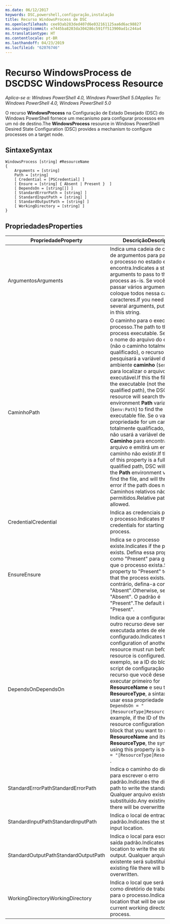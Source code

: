 ```yaml
---
ms.date: 06/12/2017
keywords: DSC,powershell,configuração,instalação
title: Recurso WindowsProcess de DSC
ms.openlocfilehash: cee93ab283ded407d6e032161125aa6d6ac98827
ms.sourcegitcommit: e7445ba8203da304286c591ff513900ad1c244a4
ms.translationtype: HT
ms.contentlocale: pt-BR
ms.lasthandoff: 04/23/2019
ms.locfileid: "62076746"
---
```

# <a name="dsc-windowsprocess-resource"></a><span data-ttu-id="3116d-103">Recurso WindowsProcess de DSC</span><span class="sxs-lookup"><span data-stu-id="3116d-103">DSC WindowsProcess Resource</span></span>

<span data-ttu-id="3116d-104">_Aplica-se a: Windows PowerShell 4.0, Windows PowerShell 5.0_</span><span class="sxs-lookup"><span data-stu-id="3116d-104">_Applies To: Windows PowerShell 4.0, Windows PowerShell 5.0_</span></span>

<span data-ttu-id="3116d-105">O recurso **WindowsProcess** na Configuração de Estado Desejado (DSC) do Windows PowerShell fornece um mecanismo para configurar processos em um nó de destino.</span><span class="sxs-lookup"><span data-stu-id="3116d-105">The **WindowsProcess** resource in Windows PowerShell Desired State Configuration (DSC) provides a mechanism to configure processes on a target node.</span></span>

## <a name="syntax"></a><span data-ttu-id="3116d-106">Sintaxe</span><span class="sxs-lookup"><span data-stu-id="3116d-106">Syntax</span></span>

```
WindowsProcess [string] #ResourceName
{
    Arguments = [string]
    Path = [string]
    [ Credential = [PSCredential] ]
    [ Ensure = [string] { Absent | Present }  ]
    [ DependsOn = [string[]] ]
    [ StandardErrorPath = [string] ]
    [ StandardInputPath = [string] ]
    [ StandardOutputPath = [string] ]
    [ WorkingDirectory = [string] ]
}
```

## <a name="properties"></a><span data-ttu-id="3116d-107">Propriedades</span><span class="sxs-lookup"><span data-stu-id="3116d-107">Properties</span></span>

| <span data-ttu-id="3116d-108">Propriedade</span><span class="sxs-lookup"><span data-stu-id="3116d-108">Property</span></span> | <span data-ttu-id="3116d-109">Descrição</span><span class="sxs-lookup"><span data-stu-id="3116d-109">Description</span></span> |
| --- | --- |
| <span data-ttu-id="3116d-110">Argumentos</span><span class="sxs-lookup"><span data-stu-id="3116d-110">Arguments</span></span>| <span data-ttu-id="3116d-111">Indica uma cadeia de caracteres de argumentos para passar para o processo no estado em que se encontra.</span><span class="sxs-lookup"><span data-stu-id="3116d-111">Indicates a string of arguments to pass to the process as-is.</span></span> <span data-ttu-id="3116d-112">Se você precisar passar vários argumentos, coloque todos nessa cadeia de caracteres.</span><span class="sxs-lookup"><span data-stu-id="3116d-112">If you need to pass several arguments, put them all in this string.</span></span>|
| <span data-ttu-id="3116d-113">Caminho</span><span class="sxs-lookup"><span data-stu-id="3116d-113">Path</span></span>| <span data-ttu-id="3116d-114">O caminho para o executável do processo.</span><span class="sxs-lookup"><span data-stu-id="3116d-114">The path to the process executable.</span></span> <span data-ttu-id="3116d-115">Se esse for o nome do arquivo do executável (não o caminho totalmente qualificado), o recurso DSC pesquisará a variável de ambiente **caminho** (`$env:Path`) para localizar o arquivo executável.</span><span class="sxs-lookup"><span data-stu-id="3116d-115">If this the file name of the executable (not the fully qualified path), the DSC resource will search the environment **Path** variable (`$env:Path`) to find the executable file.</span></span> <span data-ttu-id="3116d-116">Se o valor dessa propriedade for um caminho totalmente qualificado, o DSC não usará a variável de ambiente **Caminho** para encontrar o arquivo e emitirá um erro se o caminho não existir.</span><span class="sxs-lookup"><span data-stu-id="3116d-116">If the value of this property is a fully qualified path, DSC will not use the **Path** environment variable to find the file, and will throw an error if the path does not exist.</span></span> <span data-ttu-id="3116d-117">Caminhos relativos não são permitidos.</span><span class="sxs-lookup"><span data-stu-id="3116d-117">Relative paths are not allowed.</span></span>|
| <span data-ttu-id="3116d-118">Credential</span><span class="sxs-lookup"><span data-stu-id="3116d-118">Credential</span></span>| <span data-ttu-id="3116d-119">Indica as credenciais para iniciar o processo.</span><span class="sxs-lookup"><span data-stu-id="3116d-119">Indicates the credentials for starting the process.</span></span>|
| <span data-ttu-id="3116d-120">Ensure</span><span class="sxs-lookup"><span data-stu-id="3116d-120">Ensure</span></span>| <span data-ttu-id="3116d-121">Indica se o processo existe.</span><span class="sxs-lookup"><span data-stu-id="3116d-121">Indicates if the process exists.</span></span> <span data-ttu-id="3116d-122">Defina essa propriedade como "Present" para garantir que o processo exista.</span><span class="sxs-lookup"><span data-stu-id="3116d-122">Set this property to "Present" to ensure that the process exists.</span></span> <span data-ttu-id="3116d-123">Caso contrário, defina-a como "Absent".</span><span class="sxs-lookup"><span data-stu-id="3116d-123">Otherwise, set it to "Absent".</span></span> <span data-ttu-id="3116d-124">O padrão é "Present".</span><span class="sxs-lookup"><span data-stu-id="3116d-124">The default is "Present".</span></span>|
| <span data-ttu-id="3116d-125">DependsOn</span><span class="sxs-lookup"><span data-stu-id="3116d-125">DependsOn</span></span> | <span data-ttu-id="3116d-126">Indica que a configuração de outro recurso deve ser executada antes de ele ser configurado.</span><span class="sxs-lookup"><span data-stu-id="3116d-126">Indicates that the configuration of another resource must run before this resource is configured.</span></span> <span data-ttu-id="3116d-127">Por exemplo, se a ID do bloco de script de configuração do recurso que você deseja executar primeiro for **ResourceName** e seu tipo for **ResourceType**, a sintaxe para usar essa propriedade será `DependsOn = "[ResourceType]ResourceName"`.</span><span class="sxs-lookup"><span data-stu-id="3116d-127">For example, if the ID of the resource configuration script block that you want to run first is **ResourceName** and its type is **ResourceType**, the syntax for using this property is `DependsOn = "[ResourceType]ResourceName"` .</span></span>|
| <span data-ttu-id="3116d-128">StandardErrorPath</span><span class="sxs-lookup"><span data-stu-id="3116d-128">StandardErrorPath</span></span>| <span data-ttu-id="3116d-129">Indica o caminho do diretório para escrever o erro padrão.</span><span class="sxs-lookup"><span data-stu-id="3116d-129">Indicates the directory path to write the standard error.</span></span> <span data-ttu-id="3116d-130">Qualquer arquivo existente será substituído.</span><span class="sxs-lookup"><span data-stu-id="3116d-130">Any existing file there will be overwritten.</span></span>|
| <span data-ttu-id="3116d-131">StandardInputPath</span><span class="sxs-lookup"><span data-stu-id="3116d-131">StandardInputPath</span></span>| <span data-ttu-id="3116d-132">Indica o local de entrada padrão.</span><span class="sxs-lookup"><span data-stu-id="3116d-132">Indicates the standard input location.</span></span>|
| <span data-ttu-id="3116d-133">StandardOutputPath</span><span class="sxs-lookup"><span data-stu-id="3116d-133">StandardOutputPath</span></span>| <span data-ttu-id="3116d-134">Indica o local para escrever a saída padrão.</span><span class="sxs-lookup"><span data-stu-id="3116d-134">Indicates the location to write the standard output.</span></span> <span data-ttu-id="3116d-135">Qualquer arquivo existente será substituído.</span><span class="sxs-lookup"><span data-stu-id="3116d-135">Any existing file there will be overwritten.</span></span>|
| <span data-ttu-id="3116d-136">WorkingDirectory</span><span class="sxs-lookup"><span data-stu-id="3116d-136">WorkingDirectory</span></span>| <span data-ttu-id="3116d-137">Indica o local que será usado como diretório de trabalho atual para o processo.</span><span class="sxs-lookup"><span data-stu-id="3116d-137">Indicates the location that will be used as the current working directory for the process.</span></span>|